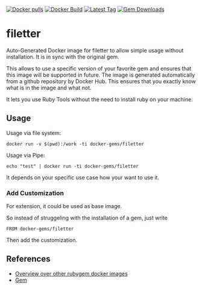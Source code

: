 [![Docker pulls](https://img.shields.io/docker/pulls/rubygem/filetter.svg)](https://hub.docker.com/r/rubygem/filetter/)
[![Docker Build](https://img.shields.io/docker/automated/rubygem/filetter.svg)](https://hub.docker.com/r/rubygem/filetter/)
[![Latest Tag](https://img.shields.io/github/tag/docker-rubygem/filetter.svg)](https://hub.docker.com/r/rubygem/filetter/)
[![Gem Downloads](https://img.shields.io/gem/dt/filetter.svg)](https://rubygems.org/gems/filetter/)
# filetter

Auto-Generated Docker image for filetter to allow simple usage without installation.
It is in sync with the original gem.

This allows to use a specific version of your favorite gem and ensures that this image will be supported in future.
The image is generated automatically from a github repository by Docker Hub.
This ensures that you exactly know what is in the image and what not.

It lets you use Ruby Tools without the need to install ruby on your machine.

## Usage

Usage via file system:

`docker run -v $(pwd):/work -ti docker-gems/filetter`

Usage via Pipe:

`echo "test" | docker run -ti docker-gems/filetter`

It depends on your specific use case how your want to use it.

### Add Customization

For extension, it could be used as base image.

So instead of struggeling with the installation of a gem, just write

`FROM docker-gems/filetter`

Then add the customization.

## References

 - [Overview over other rubygem docker images](https://github.com/thinkbot/docker-rubygem)
 - [Gem](https://rubygems.org/gems/filetter/)
